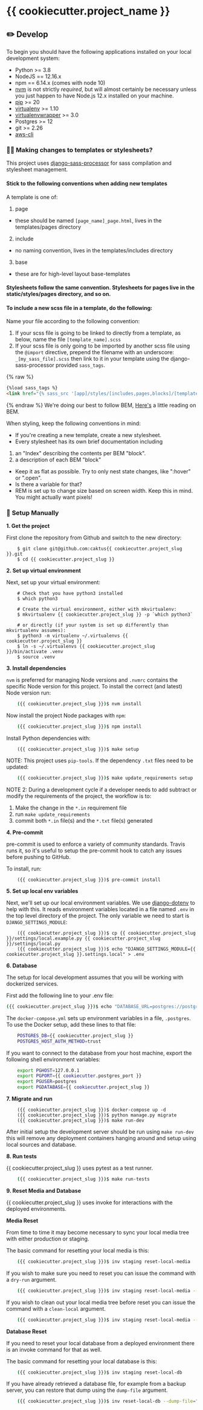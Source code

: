 # {{ cookiecutter.project_name }}


## ✏️ **Develop**
To begin you should have the following applications installed on your local development system:

- Python >= 3.8
- NodeJS == 12.16.x
- npm == 6.14.x (comes with node 10)
- [nvm](https://github.com/nvm-sh/nvm/blob/master/README.md) is not strictly _required_, but will almost certainly be necessary unless you just happen to have Node.js 12.x installed on your machine.
- [pip](http://www.pip-installer.org/) >= 20
- [virtualenv](http://www.virtualenv.org/) >= 1.10
- [virtualenvwrapper](http://pypi.python.org/pypi/virtualenvwrapper) >= 3.0
- Postgres >= 12
- git >= 2.26
- [aws-cli](https://docs.aws.amazon.com/cli/latest/userguide/cli-chap-install.html)


### 🤷‍♂️ **Making changes to templates or stylesheets?**
This project uses [django-sass-processor](https://pypi.org/project/django-sass-processor/) for sass compilation and stylesheet management.

#### Stick to the following conventions when adding new templates
A template is one of:
1. page
  - these should be named `[page_name]_page.html`, lives in the templates/pages directory
2. include
  - no naming convention, lives in the  templates/includes directory
3. base
  - these are for high-level layout base-templates

#### Stylesheets follow the same convention. Stylesheets for pages live in the static/styles/pages directory, and so on.

#### To include a **new scss file** in a template, do the following:

Name your file according to the following convention:
1. If your scss file is going to be linked to directly from a template, as below, name the file `[template_name].scss`
2. If your scss file is only going to be imported by another scss file using the `@import` directive, prepend the filename with an underscore: `_[my_sass_file].scss` then link to it in your template using the django-sass-processor provided `sass_tags`.

{% raw %}
```html
{%load sass_tags %}
<link href="{% sass_src '[app]/styles/[includes,pages,blocks]/[template-name].scss' %}" rel="stylesheet" type="text/css" />
```
{% endraw %}
We're doing our best to follow BEM, [Here's](https://www.smashingmagazine.com/2018/06/bem-for-beginners/) a little reading on BEM.


When styling, keep the following conventions in mind:
- If you're creating a new template, create a new stylesheet.
- Every stylesheet has its own brief documentation including
1. an "Index" describing the contents per BEM "block".
2. a description of each BEM "block"
- Keep it as flat as possible. Try to only nest state changes, like ":hover" or ".open".
- Is there a variable for that?
- REM is set up to change size based on screen width. Keep this in mind. You might actually want pixels!


### 💪 **Setup Manually**

**1. Get the project**

First clone the repository from Github and switch to the new directory:

```linux
    $ git clone git@github.com:caktus{{ cookiecutter.project_slug }}.git
    $ cd {{ cookiecutter.project_slug }}
```

**2. Set up virtual environment**

Next, set up your virtual environment:

```linux
    # Check that you have python3 installed
    $ which python3

    # Create the virtual environment, either with mkvirtualenv:
    $ mkvirtualenv {{ cookiecutter.project_slug }} -p `which python3`

    # or directly (if your system is set up differently than mkvirtualenv assumes):
    $ python3 -m virtualenv ~/.virtualenvs {{ cookiecutter.project_slug }}
    $ ln -s ~/.virtualenvs {{ cookiecutter.project_slug }}/bin/activate .venv
    $ source .venv
```


**3. Install dependencies**

``nvm`` is preferred for managing Node versions and ``.nvmrc`` contains the
specific Node version for this project. To install the correct (and latest)
Node version run:

```sh
    ({{ cookiecutter.project_slug }})$ nvm install
```

Now install the project Node packages with ``npm``:

```sh
    ({{ cookiecutter.project_slug }})$ npm install
```

Install Python dependencies with:

```linux
    ({{ cookiecutter.project_slug }})$ make setup
```

NOTE: This project uses ``pip-tools``. If the dependency `.txt` files need to be
updated:

```sh
    ({{ cookiecutter.project_slug }})$ make update_requirements setup
```

NOTE 2: During a development cycle if a developer needs to add subtract or modify the requirements of the project, the 
workflow is to:

1) Make the change in the ``*.in`` requirement file
2) run ``make update_requirements``
3) commit both ``*.in`` file(s) and the ``*.txt`` file(s) generated


**4. Pre-commit**

pre-commit is used to enforce a variety of community standards. Travis runs it,
so it's useful to setup the pre-commit hook to catch any issues before pushing
to GitHub.

To install, run:

```linux
    ({{ cookiecutter.project_slug }})$ pre-commit install
```


**5. Set up local env variables**

Next, we'll set up our local environment variables. We use
[django-dotenv](https://github.com/jpadilla/django-dotenv) to help with this. It
reads environment variables located in a file named `.env` in the top level
directory of the project. The only variable we need to start is
`DJANGO_SETTINGS_MODULE`:

```linux
    ({{ cookiecutter.project_slug }})$ cp {{ cookiecutter.project_slug }}/settings/local.example.py {{ cookiecutter.project_slug }}/settings/local.py
    ({{ cookiecutter.project_slug }})$ echo "DJANGO_SETTINGS_MODULE={{ cookiecutter.project_slug }}.settings.local" > .env
```


**6. Database**

The setup for local development assumes that you will be working with dockerized
services.

First add the following line to your .env file:

```sh
({{ cookiecutter.project_slug }})$ echo "DATABASE_URL=postgres://postgres@127.0.0.1:{{ cookiecutter.postgres_port }}/{{ cookiecutter.project_slug }}" >> .env
```

The `docker-compose.yml` sets up environment variables in a file, ``.postgres``.
To use the Docker setup, add these lines to that file:

```sh
    POSTGRES_DB={{ cookiecutter.project_slug }}
    POSTGRES_HOST_AUTH_METHOD=trust
```

If you want to connect to the database from your host machine, export the
following shell environment variables:

```sh
    export PGHOST=127.0.0.1
    export PGPORT={{ cookiecutter.postgres_port }}
    export PGUSER=postgres
    export PGDATABASE={{ cookiecutter.project_slug }}
```


**7. Migrate and run**

```linux
    ({{ cookiecutter.project_slug }})$ docker-compose up -d
    ({{ cookiecutter.project_slug }})$ python manage.py migrate
    ({{ cookiecutter.project_slug }})$ make run-dev
```

After initial setup the development server should be run using ``make run-dev`` this will remove any deployment containers hanging around and setup using local sources and database.

**8. Run tests**

{{ cookiecutter.project_slug }} uses pytest as a test runner.


```sh
    ({{ cookiecutter.project_slug }})$ make run-tests
```

**9. Reset Media and Database**

{{ cookiecutter.project_slug }} uses invoke for interactions with the deployed environments.  

**Media Reset**


From time to time it may become necessary to sync your local media tree with either production or staging.

The basic command for resetting your local media is this:


```sh
    ({{ cookiecutter.project_slug }})$ inv staging reset-local-media
```

If you wish to make sure you need to reset you can issue the command with a ``dry-run`` argument.


```sh
    ({{ cookiecutter.project_slug }})$ inv staging reset-local-media --dry-run
```

If you wish to clean out your local media tree before reset you can issue the command with a ``clean-local`` argument.


```sh
    ({{ cookiecutter.project_slug }})$ inv staging reset-local-media --clean-local
```


**Database Reset**

If you need to reset your local database from a deployed environment there is an invoke command for that as well.

The basic command for resetting your local database is this:


```sh
    ({{ cookiecutter.project_slug }})$ inv staging reset-local-db
```

If you have already retrieved a database file, for example from a backup server, you can restore that dump using the
``dump-file`` argument.


```sh
    ({{ cookiecutter.project_slug }})$ inv reset-local-db --dump-file="<PATH_TO_BACKUPFILE>"
```
